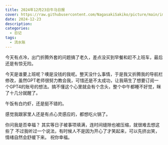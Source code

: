 ```yaml
---
title: 2024年12月23日牛马日报
cover: https://raw.githubusercontent.com/NagasakiSakiko/picture/main/img/2024-12-23-1.jpg
date: 2024-12-23
description:
categories:
  - 日记
tags:
  - 流水账
---
```

今天有点冷，出门折腾外套的问题搞了老久，差点没买到早餐和赶不上班车，最后还是有惊无险。

今天是谁要上班呢？噢是没钱的我呢。整天没什么事情，于是我又折腾我的导航栏修改，虽然GPT老师很努力教会我，可惜还是不太成功，让我萌生了想要订阅一个GPT4的账号的想法。搞不懂这个心里就会有个念头，整个中午都睡不好觉，眯了十几分就醒了。

午饭有白灼虾，还是挺不错的。

感觉我跟家里人还是有点心灵感应的，都想吃火锅了。

你问我是否幸福？
其实等日子被事项填满，连时间缝隙也被压缩，就很难去想这些了
不过我听过一个说法，有时候人不是因为开心了才笑起来，可以先挤出笑，情绪自然会舒缓下来。
祝你幸福。
